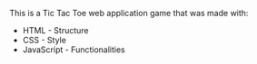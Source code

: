 This is a Tic Tac Toe web application game that was made with:
* HTML - Structure
* CSS - Style
* JavaScript - Functionalities